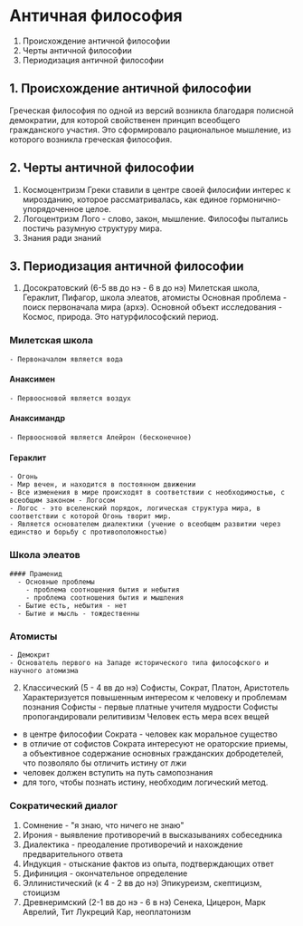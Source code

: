# Античная философия

1. Происхождение античной философии
2. Черты античной философии
3. Периодизация античной философии

## 1. Происхождение античной философии

Греческая философия по одной из версий возникла благодаря полисной демократии, для которой свойственен принцип всеобщего гражданского участия. Это сформировало рациональное мышление, из которого возникла греческая философия.

## 2. Черты античной философии

1. Космоцентризм
  Греки ставили в центре своей филосифии интерес к мирозданию, которое рассматривалась, как единое гормонично-упорядоченное целое.
2. Логоцентризм
  Лого - слово, закон, мышление. Философы пытались постичь разумную структуру мира.
3. Знания ради знаний

## 3. Периодизация античной философии

1. Досократовский (6-5 вв до нэ - 6 в до нэ)
  Милетская школа, Гераклит, Пифагор, школа элеатов, атомисты
  Основная проблема - поиск первоначала мира (архэ). Основной объект исследования - Космос, природа.
  Это натурфилософский период.
  
  ### Милетская школа
    - Первоначалом является вода
  #### Анаксимен
    - Первоосновой является воздух
  #### Анаксимандр
    - Первоосновой является Апейрон (бесконечное)
  #### Гераклит
    - Огонь
    - Мир вечен, и находится в постоянном движении
    - Все изменения в мире происходят в соответствии с необходимостью, с всеобщим законом - Логосом
    - Логос - это вселенский порядок, логическая структура мира, в соответствии с которой Огонь творит мир.
    - Является основателем диалектики (учение о всеобщем развитии через единство и борьбу с противоположностью)
  ### Школа элеатов
    #### Праменид
      - Основные проблемы
        - проблема соотношения бытия и небытия
        - проблема соотношения бытия и мышления
      - Бытие есть, небытия - нет
      - Бытие и мысль - тождественны
  ### Атомисты
    - Демокрит
    - Основатель первого на Западе исторического типа философского и научного атомизма
2. Классический (5 - 4 вв до нэ)
  Софисты, Сократ, Платон, Аристотель
  Характеризуется повышенным интересом к человеку и проблемам познания
  Софисты - первые платные учителя мудрости
  Софисты пропогандировали релитивизм
  Человек есть мера всех вещей
  - в центре философии Сократа - человек как моральное существо
  - в отличие от софистов Сократа интересуют не ораторские приемы, а объективное содержание основных гражданских добродетелей, что позволяло бы отличить истину от лжи
  - человек должен вступить на путь самопознания
  - для того, чтобы познать истину, необходим логический метод.
  
  ### Сократический диалог
  1. Сомнение - "я знаю, что ничего не знаю"
  2. Ирония - выявление противоречий в высказываниях собеседника
  3. Диалектика - преодаление противоречий и нахождение предварительного ответа
  4. Индукция - отыскание фактов из опыта, подтверждающих ответ
  5. Дифиниция - окончательное определение
3. Эллинистический (к 4 - 2 вв до нэ)
  Эпикуреизм, скептицизм, стоицизм
4. Древнеримский (2-1 вв до нэ - 6 в нэ)
  Сенека, Цицерон, Марк Аврелий, Тит Лукреций Кар, неоплатонизм
